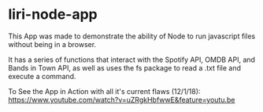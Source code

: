 # liri-node-app

This App was made to demonstrate the ability of Node to run javascript files without being in a browser.

It has a series of functions that interact with the Spotify API, OMDB API, and Bands in Town API, as well as uses the fs package to read
a .txt file and execute a command.


To See the App in Action with all it's current flaws (12/1/18):
https://www.youtube.com/watch?v=uZRgkHbfwwE&feature=youtu.be
